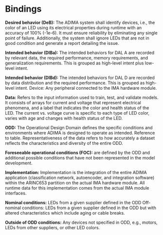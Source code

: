 # Bindings

**Desired behavior (DeB):** The ADIMA system shall identify devices, i.e., the color of an LED using its electrical properties during runtime with an accuracy of 100% (-1e-6). It must ensure reliability by eliminating any single point of failure. Additionally, the system shall ignore LEDs that are not in good condition and generate a report detailing the issue.

**Intended behavior (DIBa):** The intended behaviors for DAL A are recorded by relevant data, the required performance, memory requirements, and generalization requirements. This is grouped as high-level intent plus low-level intent.

**Intended behavior (DIBd):** The intended behaviors for DAL D are recorded by data distribution and the required performance. This is grouped as high-level intent. Device: Any peripheral connected to the IMA hardware module.

**Data:** Refers to the input information used to train, test, and validate models. It consists of arrays for current and voltage that represent electrical phenomena, and a label that indicates the color and health status of the LED. The current vs. voltage curve is specific to each type of LED color, varies with age and changes with health status of the LED.

**ODD:** The Operational Design Domain defines the specific conditions and environments where ADIMA is designed to operate as intended. Reference to table. Representativeness of the data refers to how accurately a dataset reflects the characteristics and diversity of the entire ODD.

**Foreseeable operational conditions (FOC):** are defined by the ODD and additional possible conditions that have not been represented in the model development.

**Implementation:** Implementation is the integration of the entire ADIMA application (classification network, autoencoder, and integration software) within the ARINC653 partition on the actual IMA hardware module. All runtime data for this implementation comes from the actual IMA module interfaces.

**Nominal conditions:** LEDs from a given supplier defined in the ODD Off-nominal conditions: LEDs from a given supplier defined in the ODD but with altered characteristics which include aging or cable breaks.

**Outside of ODD conditions:** Any devices not specified in ODD, e.g., motors, LEDs from other suppliers, or other LED colors.
